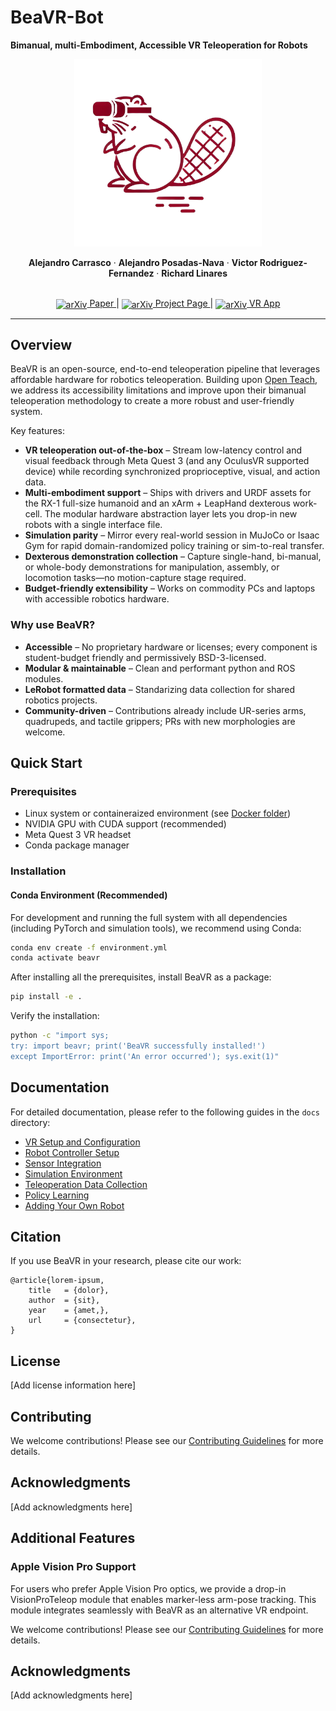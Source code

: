 # BeaVR-Bot
**Bimanual, multi-Embodiment, Accessible VR Teleoperation for Robots**

<p align="center">
  <img src="docs/images/beavr_logo.png" alt="BeaVR-Bot Logo" width="300"/>
</p>

<p align="center">
  <strong>Alejandro Carrasco</strong> ·
  <strong>Alejandro Posadas-Nava</strong> ·
  <strong>Victor Rodriguez-Fernandez</strong> ·
  <strong>Richard Linares</strong>
</p>

<p align="center">
  <br>
  <a href="our-arxiv-link">
    <img src="https://yuxiaoba.github.io/assets/images/badges/Arxiv.png" alt="arXiv" width="14" style="vertical-align:middle;"/> Paper
  </a> |
  <a href="our-github-page">
    <img src="https://images.icon-icons.com/3685/PNG/512/github_logo_icon_229278.png" alt="arXiv" width="14" style="vertical-align:middle;"/> Project Page
  </a> |
  <a href="https://github.com/ArcLab-MIT/BeaVR/tree/main/docs">
    <img src="https://images.icon-icons.com/3053/PNG/512/unity_hub_macos_bigsur_icon_189587.png" alt="arXiv" width="16" style="vertical-align:middle;"/> VR App
  </a>
</p>

---

## Overview

BeaVR is an open-source, end-to-end teleoperation pipeline that leverages affordable hardware for robotics teleoperation. Building upon [Open Teach](https://open-teach.github.io/), we address its accessibility limitations and improve upon their bimanual teleoperation methodology to create a more robust and user-friendly system.

Key features:
- **VR teleoperation out-of-the-box** – Stream low-latency control and visual feedback through Meta Quest 3 (and any OculusVR supported device) while recording synchronized proprioceptive, visual, and action data.
- **Multi-embodiment support** – Ships with drivers and URDF assets for the RX-1 full-size humanoid and an xArm + LeapHand dexterous work-cell. The modular hardware abstraction layer lets you drop-in new robots with a single interface file.
- **Simulation parity** – Mirror every real-world session in MuJoCo or Isaac Gym for rapid domain-randomized policy training or sim-to-real transfer.
- **Dexterous demonstration collection** – Capture single-hand, bi-manual, or whole-body demonstrations for manipulation, assembly, or locomotion tasks—no motion-capture stage required.
- **Budget-friendly extensibility** – Works on commodity PCs and laptops with accessible robotics hardware.

### Why use BeaVR?
- **Accessible** – No proprietary hardware or licenses; every component is student-budget friendly and permissively BSD-3-licensed.
- **Modular & maintainable** – Clean and performant python and ROS modules.
- **LeRobot formatted data** – Standarizing data collection for shared robotics projects.
- **Community-driven** – Contributions already include UR-series arms, quadrupeds, and tactile grippers; PRs with new morphologies are welcome.

## Quick Start

### Prerequisites
- Linux system or containeraized environment (see [Docker folder](docker))
- NVIDIA GPU with CUDA support (recommended)
- Meta Quest 3 VR headset
- Conda package manager

### Installation

#### Conda Environment (Recommended)

For development and running the full system with all dependencies (including PyTorch and simulation tools), we recommend using Conda:

```bash
conda env create -f environment.yml
conda activate beavr
```

After installing all the prerequisites, install BeaVR as a package:
```bash
pip install -e .
```

Verify the installation:
```bash
python -c "import sys; 
try: import beavr; print('BeaVR successfully installed!') 
except ImportError: print('An error occurred'); sys.exit(1)"
```

## Documentation

For detailed documentation, please refer to the following guides in the `docs` directory:

- [VR Setup and Configuration](docs/vr.md)
- [Robot Controller Setup](docs/robot_controller.md)
- [Sensor Integration](docs/sensors.md)
- [Simulation Environment](docs/simulation.md)
- [Teleoperation Data Collection](docs/teleop_data_collect.md)
- [Policy Learning](docs/policy_learning.md)
- [Adding Your Own Robot](docs/add_your_own_robot.md)

## Citation

If you use BeaVR in your research, please cite our work:

```
@article{lorem-ipsum,
    title   = {dolor}, 
    author  = {sit},
    year    = {amet,},
    url     = {consectetur}, 
}
```

## License

[Add license information here]

## Contributing

We welcome contributions! Please see our [Contributing Guidelines](CONTRIBUTING.md) for more details.

## Acknowledgments

[Add acknowledgments here]

## Additional Features

### Apple Vision Pro Support
For users who prefer Apple Vision Pro optics, we provide a drop-in VisionProTeleop module that enables marker-less arm-pose tracking. This module integrates seamlessly with BeaVR as an alternative VR endpoint.


We welcome contributions! Please see our [Contributing Guidelines](CONTRIBUTING.md) for more details.

## Acknowledgments

[Add acknowledgments here]

